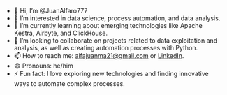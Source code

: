 - 👋 Hi, I’m @JuanAlfaro777
- 👀 I’m interested in data science, process automation, and data analysis.
- 🌱 I’m currently learning about emerging technologies like Apache Kestra, Airbyte, and ClickHouse.
- 💞️ I’m looking to collaborate on projects related to data exploitation and analysis, as well as creating automation processes with Python.
- 📫 How to reach me: alfajuanma21@gmail.com or [LinkedIn](https://www.linkedin.com/in/juan-manuel-alfaro-9b52a5248?lipi=urn%3Ali%3Apage%3Ad_flagship3_profile_view_base_contact_details%3BBdH3HHCSQc2ZsPDqLGVWxg%3D%3D).
- 😄 Pronouns: he/him
- ⚡ Fun fact: I love exploring new technologies and finding innovative ways to automate complex processes.


